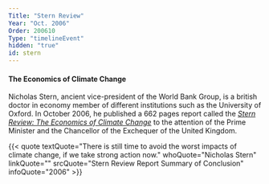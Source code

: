 ```yaml
---
Title: "Stern Review"
Year: "Oct. 2006"
Order: 200610
Type: "timelineEvent"
hidden: "true"
id: stern
---
```


#### The Economics of Climate Change

Nicholas Stern, ancient vice-president of the World Bank Group, is a british doctor in economy member of different institutions such as the University of Oxford. In October 2006, he published a 662 pages report called the [_Stern Review: The Economics of Climate Change_](http://mudancasclimaticas.cptec.inpe.br/~rmclima/pdfs/destaques/sternreview_report_complete.pdf) to the attention of the Prime Minister and the Chancellor of the Exchequer of the United Kingdom.

{{< quote textQuote="There is still time to avoid the worst impacts of climate change, if we take strong action now." whoQuote="Nicholas Stern" linkQuote="" srcQuote="Stern Review Report Summary of Conclusion" infoQuote="2006" >}}